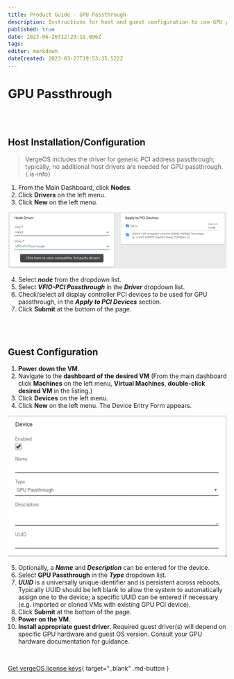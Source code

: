 ```yaml
---
title: Product Guide - GPU Passthrough
description: Instructions for host and guest configuration to use GPU passthrough
published: true
date: 2023-06-26T12:29:19.096Z
tags: 
editor: markdown
dateCreated: 2023-03-27T19:53:35.522Z
---
```


# GPU Passthrough

<br>
<br>

## Host Installation/Configuration

> VergeOS includes the driver for generic PCI address passthrough; typically, no additional host drivers are needed for GPU passthrough. {.is-info}

1.  From the Main Dashboard, click **Nodes**.
2.  Click **Drivers** on the left menu.
3.  Click **New** on the left menu.

![ledunsupported.png](/docs/public/userguide-sshots/newdriverpassthru.png)


4.  Select ***node*** from the dropdown list.
5.  Select ***VFIO-PCI Passthrough*** in the ***Driver*** dropdown list.
6.  Check/select all display controller PCI devices to be used for GPU passthrough, in the ***Apply to PCI Devices*** section.
7.  Click **Submit** at the bottom of the page.


<br>
<br>


## Guest Configuration

1.  **Power down the VM**.
2.  Navigate to the **dashboard of the desired VM** (From the main dashboard click **Machines** on the left menu, **Virtual Machines**, **double-click desired VM** in the listing.)
3.  Click **Devices** on the left menu.
4.  Click **New** on the left menu. The Device Entry Form appears.

![ledunsupported.png](/docs/public/userguide-sshots/gpunewdeviceform.png)

5.  Optionally, a ***Name*** and ***Description*** can be entered for the device.
6.  Select **GPU Passthrough** in the ***Type*** dropdown list.
7.  ***UUID*** is a universally unique identifier and is persistent across reboots. Typically UUID should be left blank to allow the system to automatically assign one to the device; a specific UUID can be entered if necessary (e.g. imported or cloned VMs with existing GPU PCI device).
8.  Click **Submit** at the bottom of the page.
9.  **Power on the VM**.
10.  **Install appropriate guest driver**. Required guest driver(s) will depend on specific GPU hardware and guest OS version. Consult your GPU hardware documentation for guidance.

<br>

[Get vergeOS license keys](https://www.verge.io/test-drive){ target="_blank" .md-button }